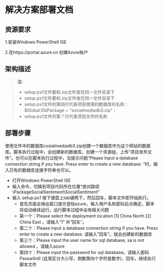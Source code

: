 # 解决方案部署文档

## 资源要求

1.安装Windows PowerShell ISE

2.在https://portal.azure.cn 创建Azure账户



## 架构描述

> **注:**

> - setup.ps1文件要和.zip文件放在同一文件目录下
> - setup.ps1文件要和.zip文件放在同一文件目录下
> - setup.ps1文件的第四行代表项目使用的数据库的名称：$Global:DbPackage = "socialmediadb3.zip"；
> - setup.ps1文件的第？行代表项目文件的名称




## 部署步骤

使用文件中的数据库cosialmediadb3.zip创建一个数据库作为这个网站的数据库。脚本执行过程中，会创建新的数据库，创建一个资源组，上传“项目发布文件”。也可以在脚本执行过程中，当提示问题“Please Input a database connection string if you have. Press enter to create a new database. ”时，输入已有的数据库连接字符串也可以。

- 打开Windows PowerShell ISE
- 输入命令，切换到项目代码所在位置“绝对路径\PackageSocialSentiment\SocialSentiment” 
- 输入 setup.ps1 按下键盘上tab键两下，然后回车，脚本文件即开始执行。
	-	 首先页面会弹出窗口提示登陆azure，输入用户名和密码后点确定，脚本将自动继续运行。运行脚本过程中会有相关问题
	-	第一个：Please select the deployment location [1] China North [2] China East 。请输入“1” 并“回车”。
	-	第二个：Please Input a database connection string if you have. Press enter to create a new database. 
请输入”回车”。就会创建新的数据库
	-	第三个：Please input the user name for sql database, sa is not allowed 。请输入azure
	-	第四个：Please input the password for sql database。请输入密码Passw0rd! (这里区分大小写，倒数第四个字符是数字)，回车，继续执行脚本文件


